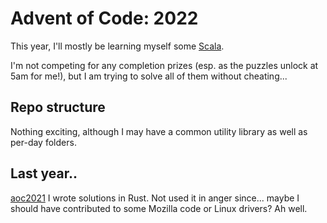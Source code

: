 # Advent of Code: 2022

This year, I'll mostly be learning myself some [Scala](https://scala-lang.org/).

I'm not competing for any completion prizes (esp. as the puzzles unlock at 5am for me!),
but I am trying to solve all of them without cheating...

## Repo structure

Nothing exciting, although I may have a common utility library as well as per-day folders.

## Last year..

[aoc2021](https://github.com/phlash/aoc2021) I wrote solutions in Rust. Not used it in anger
since... maybe I should have contributed to some Mozilla code or Linux drivers? Ah well.

